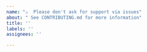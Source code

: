 ```yaml
---
name: "⚠️  Please don't ask for support via issues"
about: " See CONTRIBUTING.md for more information"
title: ''
labels: ''
assignees: ''

---
```



